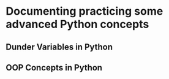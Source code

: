 # Documenting practicing some advanced Python concepts

## Dunder Variables in Python

## OOP Concepts in Python